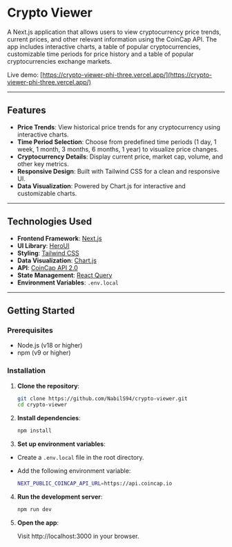 # Crypto Viewer

A Next.js application that allows users to view cryptocurrency price trends, current prices, and other relevant information using the CoinCap API. The app includes interactive charts, a table of popular cryptocurrencies, customizable time periods for price history and a table of popular cryptocurrencies exchange markets.

Live demo: [https://crypto-viewer-phi-three.vercel.app/](https://crypto-viewer-phi-three.vercel.app/)

---

## Features

- **Price Trends**: View historical price trends for any cryptocurrency using interactive charts.
- **Time Period Selection**: Choose from predefined time periods (1 day, 1 week, 1 month, 3 months, 6 months, 1 year) to visualize price changes.
- **Cryptocurrency Details**: Display current price, market cap, volume, and other key metrics.
- **Responsive Design**: Built with Tailwind CSS for a clean and responsive UI.
- **Data Visualization**: Powered by Chart.js for interactive and customizable charts.

---

## Technologies Used

- **Frontend Framework**: [Next.js](https://nextjs.org/)
- **UI Library**: [HeroUI](https://www.heroui.com/)
- **Styling**: [Tailwind CSS](https://tailwindcss.com/)
- **Data Visualization**: [Chart.js](https://www.chartjs.org/)
- **API**: [CoinCap API 2.0](https://docs.coincap.io/)
- **State Management**: [React Query](https://tanstack.com/query/v5)
- **Environment Variables**: `.env.local`

---

## Getting Started

### Prerequisites

- Node.js (v18 or higher)
- npm (v9 or higher)

### Installation

1. **Clone the repository**:

   ```bash
   git clone https://github.com/NabilS94/crypto-viewer.git
   cd crypto-viewer
   ```

2. **Install dependencies**:

   ```bash
   npm install
   ```

3. **Set up environment variables**:

- Create a `.env.local` file in the root directory.

- Add the following environment variable:
  ```bash
  NEXT_PUBLIC_COINCAP_API_URL=https://api.coincap.io
  ```

4. **Run the development server**:
   ```bash
   npm run dev
   ```
5. **Open the app**:

   Visit http://localhost:3000 in your browser.
